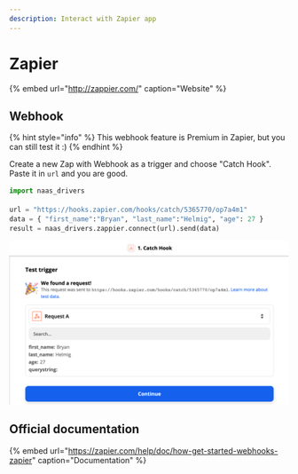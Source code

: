```yaml
---
description: Interact with Zapier app
---
```


# Zapier

{% embed url="http://zappier.com/" caption="Website" %}

## Webhook 

{% hint style="info" %}
This webhook feature is Premium in Zapier, but you can still test it :\)
{% endhint %}

Create a new Zap with Webhook as a trigger and choose "Catch Hook". Paste it in `url` and you are good.

```python
import naas_drivers

url = "https://hooks.zapier.com/hooks/catch/5365770/op7a4m1"
data = { "first_name":"Bryan", "last_name":"Helmig", "age": 27 }
result = naas_drivers.zappier.connect(url).send(data)
```

![](../.gitbook/assets/screenshot-2021-02-20-at-10.35.20.png)

## Official documentation

{% embed url="https://zapier.com/help/doc/how-get-started-webhooks-zapier" caption="Documentation" %}

